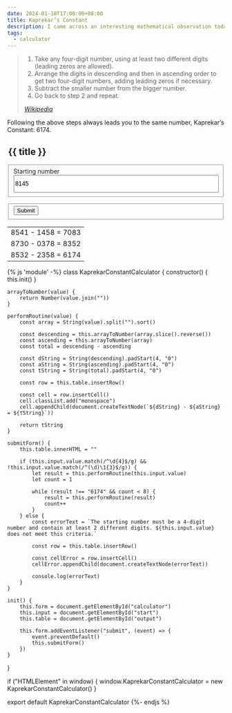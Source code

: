 ```yaml
---
date: 2024-01-18T17:00:00+08:00
title: Kaprekar’s Constant
description: I came across an interesting mathematical observation today called Kaprekar’s constant, named after the mathematician, Dattatreya Ramchandra Kaprekar, and built an interactive tool to demonstrate it.
tags:
  - calculator
---
```


<blockquote>
    <ol>
        <li>Take any four-digit number, using at least two different digits (leading zeros are allowed).</li>
        <li>Arrange the digits in descending and then in ascending order to get two four-digit numbers, adding leading zeros if necessary.</li>
        <li>Subtract the smaller number from the bigger number.</li>
        <li>Go back to step 2 and repeat.</li>
    </ol>
    <cite><a href="https://en.wikipedia.org/wiki/6174">Wikipedia</a></cite>
</blockquote>

Following the above steps always leads you to the same number, Kaprekar’s Constant: 6174.

<!-- </textarea> -->
<!-- '"´ -->
<form id="calculator">
	<legend class=" [ visually-hidden ] ">
		<h2>{{ title }}</h2>
	</legend>
	<fieldset>
		<label for="start" class=" [ delta ] ">Starting number</label>
		<input id="start" class=" [ center  monospace ] " style="inline-size: 100%; font-size: var(--font-size-gamma); line-height: 2.5;" type="number" step="1" min="1" max="9999" inputmode="numeric" pattern="^[0-9]{4}$" value="8145"></input>
	</fieldset>
	<fieldset class=" [ navigator center ] " style="margin-block-start: 1em">
		<button type="submit" style="">Submit</button>
	</fieldset>
</form>

<table id="output" style="margin-inline: auto;">
	<tbody>
		<tr>
			<td class="monospace">8541 - 1458 = 7083</td>
		</tr>
		<tr>
			<td class="monospace">8730 - 0378 = 8352</td>
		</tr>
		<tr>
			<td class="monospace">8532 - 2358 = 6174</td>
		</tr>
	</tbody>
</table>

{% js 'module' -%}
class KaprekarConstantCalculator {
	constructor() {
		this.init()
	}

	arrayToNumber(value) {
		return Number(value.join(""))
	}

	performRoutine(value) {
		const array = String(value).split("").sort()

		const descending = this.arrayToNumber(array.slice().reverse())
		const ascending = this.arrayToNumber(array)
		const total = descending - ascending

		const dString = String(descending).padStart(4, "0")
		const aString = String(ascending).padStart(4, "0")
		const tString = String(total).padStart(4, "0")

		const row = this.table.insertRow()

		const cell = row.insertCell()
		cell.classList.add("monospace")
		cell.appendChild(document.createTextNode(`${dString} - ${aString} = ${tString}`))

		return tString
	}

	submitForm() {
		this.table.innerHTML = ""

		if (this.input.value.match(/^\d{4}$/g) && !this.input.value.match(/^(\d)\1{3}$/g)) {
			let result = this.performRoutine(this.input.value)
			let count = 1

			while (result !== "6174" && count < 8) {
				result = this.performRoutine(result)
				count++
			}
		} else {
			const errorText = `The starting number must be a 4-digit number and contain at least 2 different digits. ${this.input.value} does not meet this criteria.`

			const row = this.table.insertRow()

			const cellError = row.insertCell()
			cellError.appendChild(document.createTextNode(errorText))

			console.log(errorText)
		}
	}

	init() {
		this.form = document.getElementById("calculator")
		this.input = document.getElementById("start")
		this.table = document.getElementById("output")

		this.form.addEventListener("submit", (event) => {
			event.preventDefault()
			this.submitForm()
		})
	}
}

if ("HTMLElement" in window) {
	window.KaprekarConstantCalculator = new KaprekarConstantCalculator()
}

export default KaprekarConstantCalculator
{%- endjs %}
